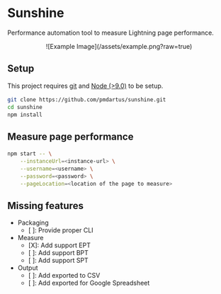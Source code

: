 # Sunshine

Performance automation tool to measure Lightning page performance.

<p align="center">
![Example Image](/assets/example.png?raw=true)
</p>

## Setup

This project requires [git](https://git-scm.com/) and [Node (>9.0)](https://nodejs.org/) to be setup.

```sh
git clone https://github.com/pmdartus/sunshine.git
cd sunshine
npm install
```

## Measure page performance

```sh
npm start -- \
    --instanceUrl=<instance-url> \
    --username=<username> \
    --password=<password> \
    --pageLocation=<location of the page to measure>
```

## Missing features

- Packaging
    - [ ]: Provide proper CLI
- Measure
    - [X]: Add support EPT
    - [ ]: Add support BPT
    - [ ]: Add support SPT
- Output
    - [ ]: Add exported to CSV
    - [ ]: Add exported for Google Spreadsheet